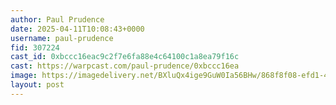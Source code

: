 ```yaml
---
author: Paul Prudence
date: 2025-04-11T10:08:43+0000
username: paul-prudence
fid: 307224
cast_id: 0xbccc16eac9c2f7e6fa88e4c64100c1a8ea79f16c
cast: https://warpcast.com/paul-prudence/0xbccc16ea
image: https://imagedelivery.net/BXluQx4ige9GuW0Ia56BHw/868f8f08-efd1-4058-8258-43f1ac0b3600/original
layout: post
---
```

  

<img src='https://imagedelivery.net/BXluQx4ige9GuW0Ia56BHw/868f8f08-efd1-4058-8258-43f1ac0b3600/original' alt='' referrerpolicy='no-referrer'/>